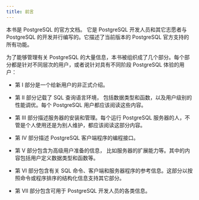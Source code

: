 ```yaml
---
title: 前言
---
```

本书是 PostgreSQL 的官方文档。 它是 PostgreSQL 开发人员和其它志愿者与 PostgreSQL 的开发并行编写的。它描述了当前版本的 PostgreSQL 官方支持的所有功能。

为了能够管理有关 PostgreSQL 的大量信息，本书被组织成了几个部分。每个部分都是针对不同层次的用户，或者说针对具有不同阶段 PostgreSQL 体验的用户：

- 第 I 部分是一个给新用户的非正式介绍。

- 第 II 部分记载了 SQL 查询语言环境， 包括数据类型和函数，以及用户级别的性能调优。每个 PostgreSQL 用户都应该阅读这些内容。

- 第 III 部分描述服务器的安装和管理。每个运行 PostgreSQL 服务器的人，不管是个人使用还是为别人维护，都应该阅读这部分内容。

- 第 IV 部分描述 PostgreSQL 客户端程序的编程接口。

- 第 V 部分包含为高级用户准备的信息， 比如服务器的扩展能力等。其中的内容包括用户定义数据类型和函数等。

- 第 VI 部分包含有关 SQL 命令、客户端和服务器程序的参考信息。这部分以按照命令或程序排序的结构化信息支持其它部分。

- 第 VII 部分包含可用于 PostgreSQL 开发人员的各类信息。
